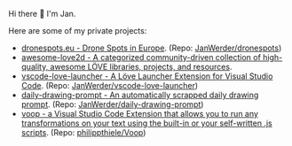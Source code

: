 Hi there 👋 I'm Jan.

Here are some of my private projects:

 * [dronespots.eu - Drone Spots in Europe](https://www.dronespots.eu/). (Repo: [JanWerder/dronespots](https://github.com/JanWerder/dronespots))
 * [awesome-love2d - A categorized community-driven collection of high-quality, awesome LÖVE libraries, projects, and resources](https://github.com/love2d-community/awesome-love2d).
 * [vscode-love-launcher - A Löve Launcher Extension for Visual Studio Code](https://marketplace.visualstudio.com/items?itemName=JanW.love-launcher). (Repo: [JanWerder/vscode-love-launcher](https://github.com/JanWerder/vscode-love-launcher))
 * [daily-drawing-prompt - An automatically scrapped daily drawing prompt](https://daily-drawing-prompt.vercel.app/). (Repo: [JanWerder/daily-drawing-prompt](https://github.com/JanWerder/daily-drawing-prompt))
* [voop - a Visual Studio Code Extension that allows you to run any transformations on your text using the built-in or your self-written .js scripts](https://marketplace.visualstudio.com/items?itemName=PhilippT.voop). (Repo: [philippthiele/Voop](https://github.com/philippthiele/Voop))
